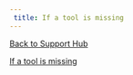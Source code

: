 ```yaml
---
 title: If a tool is missing
---
```

[Back to Support Hub](/support/)

[If a tool is missing](https://training.galaxyproject.org/training-material/faqs/galaxy/#if-a-tool-is-missing)

